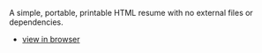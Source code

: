 A simple, portable, printable HTML resume with no external files or dependencies.

* [view in browser](http://baisong.github.io/resume)
